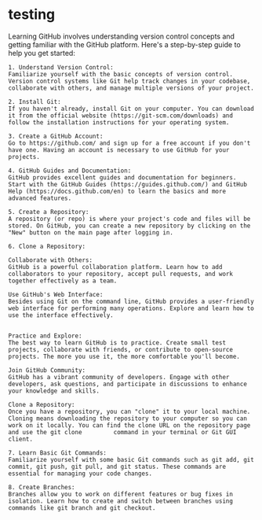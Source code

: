 # testing
Learning GitHub involves understanding version control concepts and getting familiar with the GitHub platform. Here's a step-by-step guide to help you get started:



    1. Understand Version Control:
    Familiarize yourself with the basic concepts of version control. Version control systems like Git help track changes in your codebase, collaborate with others, and manage multiple versions of your project.

    2. Install Git:
    If you haven't already, install Git on your computer. You can download it from the official website (https://git-scm.com/downloads) and follow the installation instructions for your operating system.
    
    3. Create a GitHub Account:
    Go to https://github.com/ and sign up for a free account if you don't have one. Having an account is necessary to use GitHub for your projects.

    4. GitHub Guides and Documentation:
    GitHub provides excellent guides and documentation for beginners. Start with the GitHub Guides (https://guides.github.com/) and GitHub Help (https://docs.github.com/en) to learn the basics and more advanced features.

    5. Create a Repository:
    A repository (or repo) is where your project's code and files will be stored. On GitHub, you can create a new repository by clicking on the "New" button on the main page after logging in.

    6. Clone a Repository:

    Collaborate with Others:
    GitHub is a powerful collaboration platform. Learn how to add collaborators to your repository, accept pull requests, and work together effectively as a team.

    Use GitHub's Web Interface:
    Besides using Git on the command line, GitHub provides a user-friendly web interface for performing many operations. Explore and learn how to use the interface effectively.


    Practice and Explore:
    The best way to learn GitHub is to practice. Create small test projects, collaborate with friends, or contribute to open-source projects. The more you use it, the more comfortable you'll become.

    Join GitHub Community:
    GitHub has a vibrant community of developers. Engage with other developers, ask questions, and participate in discussions to enhance your knowledge and skills.
    
    Clone a Repository:
    Once you have a repository, you can "clone" it to your local machine. Cloning means downloading the repository to your computer so you can work on it locally. You can find the clone URL on the repository page and use the git clone         command in your terminal or Git GUI client.

    7. Learn Basic Git Commands:
    Familiarize yourself with some basic Git commands such as git add, git commit, git push, git pull, and git status. These commands are essential for managing your code changes.

    8. Create Branches:
    Branches allow you to work on different features or bug fixes in isolation. Learn how to create and switch between branches using commands like git branch and git checkout.

